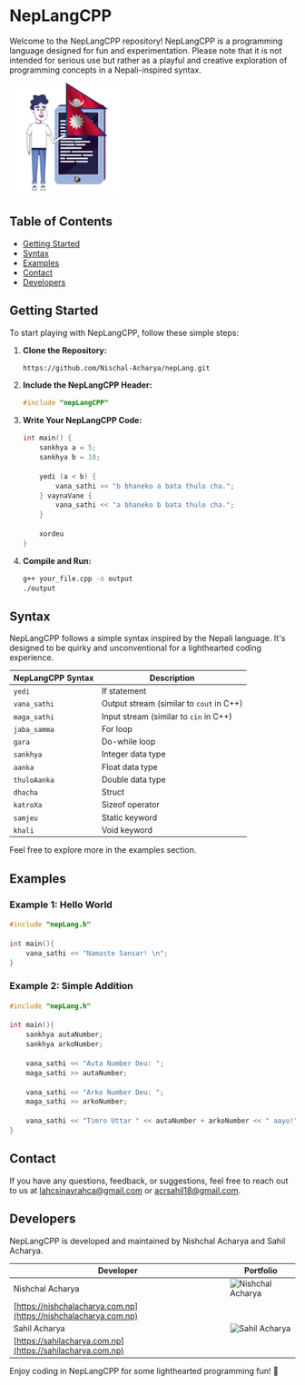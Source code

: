 # NepLangCPP

Welcome to the NepLangCPP repository! NepLangCPP is a programming language designed for fun and experimentation. Please note that it is not intended for serious use but rather as a playful and creative exploration of programming concepts in a Nepali-inspired syntax.

<img src="img/nepLangCPP_avatar.png" alt="Introduction Image" width="200"/>


## Table of Contents
- [Getting Started](#getting-started)
- [Syntax](#syntax)
- [Examples](#examples)
- [Contact](#contact)
- [Developers](#developers)

## Getting Started

To start playing with NepLangCPP, follow these simple steps:

1. **Clone the Repository:**
   ```bash
   https://github.com/Nischal-Acharya/nepLang.git
   ```

2. **Include the NepLangCPP Header:**
   ```cpp
   #include "nepLangCPP"
   
   ```

3. **Write Your NepLangCPP Code:**
   ```cpp
   int main() {
       sankhya a = 5;
       sankhya b = 10;

       yedi (a < b) {
           vana_sathi << "b bhaneko a bata thulo cha.";
       } vaynaVane {
           vana_sathi << "a bhaneko b bata thulo cha.";
       }

       xordeu
   }
   ```

4. **Compile and Run:**
   ```bash
   g++ your_file.cpp -o output
   ./output
   ```

## Syntax

NepLangCPP follows a simple syntax inspired by the Nepali language. It's designed to be quirky and unconventional for a lighthearted coding experience.

| NepLangCPP Syntax | Description                                |
| ----------------- | ------------------------------------------ |
| `yedi`            | If statement                               |
| `vana_sathi`      | Output stream (similar to `cout` in C++)   |
| `maga_sathi`      | Input stream (similar to `cin` in C++)    |
| `jaba_samma`      | For loop                                   |
| `gara`            | Do-while loop                              |
| `sankhya`         | Integer data type                          |
| `aanka`           | Float data type                            |
| `thuloAanka`      | Double data type                           |
| `dhacha`          | Struct                                     |
| `katroXa`         | Sizeof operator                            |
| `samjeu`          | Static keyword                             |
| `khali`           | Void keyword                               |

Feel free to explore more in the examples section.

## Examples

### Example 1: Hello World
```cpp
#include "nepLang.h"

int main(){
    vana_sathi << "Namaste Sansar! \n";
}
```

### Example 2: Simple Addition
```cpp
#include "nepLang.h"

int main(){
    sankhya autaNumber;
    sankhya arkoNumber;

    vana_sathi << "Auta Number Deu: ";
    maga_sathi >> autaNumber;

    vana_sathi << "Arko Number Deu: ";
    maga_sathi >> arkoNumber;

    vana_sathi << "Timro Uttar " << autaNumber + arkoNumber << " aayo!";
}
```

## Contact

If you have any questions, feedback, or suggestions, feel free to reach out to us at [lahcsinayrahca@gmail.com](mailto:lahcsinayrahca@gmail.com) or [acrsahil18@gmail.com](mailto:acrsahil18@gmail.com).

## Developers

NepLangCPP is developed and maintained by Nishchal Acharya and Sahil Acharya.

| Developer         | Portfolio                                  |
| ----------------- | ------------------------------------------ |
| Nishchal Acharya  | <img src="https://nishchalacharya.com.np/img/hero.png" alt="Nishchal Acharya" width="100"/>
[https://nishchalacharya.com.np](https://nishchalacharya.com.np)  |
| Sahil Acharya     | <img src="https://sahilacharya.com.np/img/hero.png" alt="Sahil Acharya" width="100"/>
[https://sahilacharya.com.np](https://sahilacharya.com.np) |

Enjoy coding in NepLangCPP for some lighthearted programming fun! 🎉
